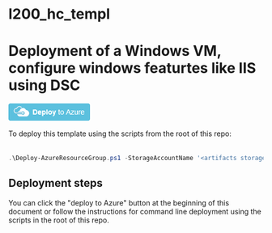 # l200_hc_templ


# Deployment of a Windows VM, configure windows featurtes like IIS using DSC

<a href="https://portal.azure.com/#create/Microsoft.Template/uri/https%3A%2F%2Fraw.githubusercontent.com%2Fsureddy1%2Fl200_hc_templ%2Fmaster%2Fazuredeploy.json" target="_blank">
<img src="https://raw.githubusercontent.com/sureddy1/l200_hc_templ/master/images/deploytoazure.png"/>
</a>

To deploy this template using the scripts from the root of this repo: 
```PowerShell

.\Deploy-AzureResourceGroup.ps1 -StorageAccountName '<artifacts storage account name>' -ResourceGroupName '<Resource guroup name>' -ResourceGroupLocation '<RG location>' -TemplateFile .\azuredeploy.json -TemplateParametersFile .\azuredeploy.parameters.json -ArtifactStagingDirectory '.' -DSCSourceFolder '.\dsc' -UploadArtifacts
```

## Deployment steps

You can click the "deploy to Azure" button at the beginning of this document or follow the instructions for command line deployment using the scripts in the root of this repo.
